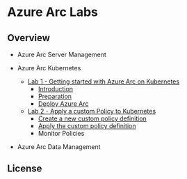 # Azure Arc Labs

## Overview

* Azure Arc Server Management

* Azure Arc Kubernetes
  * [Lab 1 - Getting started with Azure Arc on Kubernetes](arck8s/lab1/lab1.md)
    * [Introduction](arck8s/lab1/lab1.md#introduction)
    * [Preparation](arck8s/lab1/lab1.md#preparation)
    * [Deploy Azure Arc](arck8s/lab1/lab1.md#deploy-azure-arc)
  * [Lab 2 - Apply a custom Policy to Kubernetes](arck8s/lab2/lab2.md)
    * [Create a new custom policy definition](arck8s/lab2/lab2.md#create-a-new-custom-policy-definition)
    * [Apply the custom policy definition](arck8s/lab2/lab2.md#apply-the-custom-policy-definition)
    * Monitor Policies

* Azure Arc Data Management

## License
